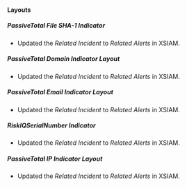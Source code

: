 
#### Layouts
##### PassiveTotal File SHA-1 Indicator
- Updated the *Related Incident* to *Related Alerts* in XSIAM.
##### PassiveTotal Domain Indicator Layout
- Updated the *Related Incident* to *Related Alerts* in XSIAM.
##### PassiveTotal Email Indicator Layout
- Updated the *Related Incident* to *Related Alerts* in XSIAM.
##### RiskIQSerialNumber Indicator
- Updated the *Related Incident* to *Related Alerts* in XSIAM.
##### PassiveTotal IP Indicator Layout
- Updated the *Related Incident* to *Related Alerts* in XSIAM.
